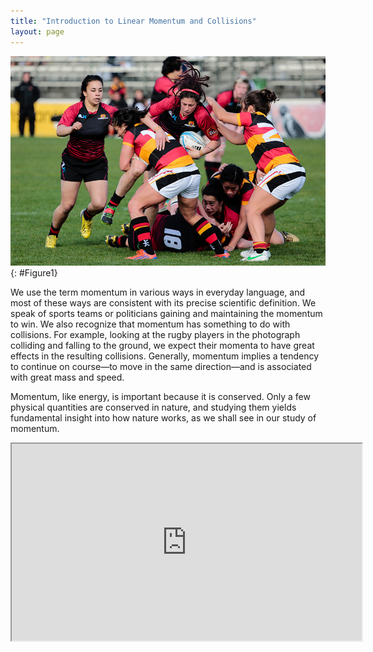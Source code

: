```yaml
---
title: "Introduction to Linear Momentum and Collisions"
layout: page
---
```


![Rugby players colliding during a rugby match.](../resources/Figure_08_00_01a_D.jpg "Each rugby player has great momentum, which will affect the outcome of their collisions with each other and the ground. (credit: ozzzie, Flickr)")
{: #Figure1}

We use the term momentum in various ways in everyday language, and most of these
ways are consistent with its precise scientific definition. We speak of sports
teams or politicians gaining and maintaining the momentum to win. We also
recognize that momentum has something to do with collisions. For example,
looking at the rugby players in the photograph colliding and falling to the
ground, we expect their momenta to have great effects in the resulting
collisions. Generally, momentum implies a tendency to continue on course—to move
in the same direction—and is associated with great mass and speed.

Momentum, like energy, is important because it is conserved. Only a few physical
quantities are conserved in nature, and studying them yields fundamental insight
into how nature works, as we shall see in our study of momentum.

<div class="note" data-label="Video" markdown="1">
<iframe width="560" height="315" src="https://www.youtube.com/embed/hxMaoFcYSrw"  allow="accelerometer; autoplay; clipboard-write; encrypted-media; gyroscope; picture-in-picture" allowfullscreen></iframe>
</div>
